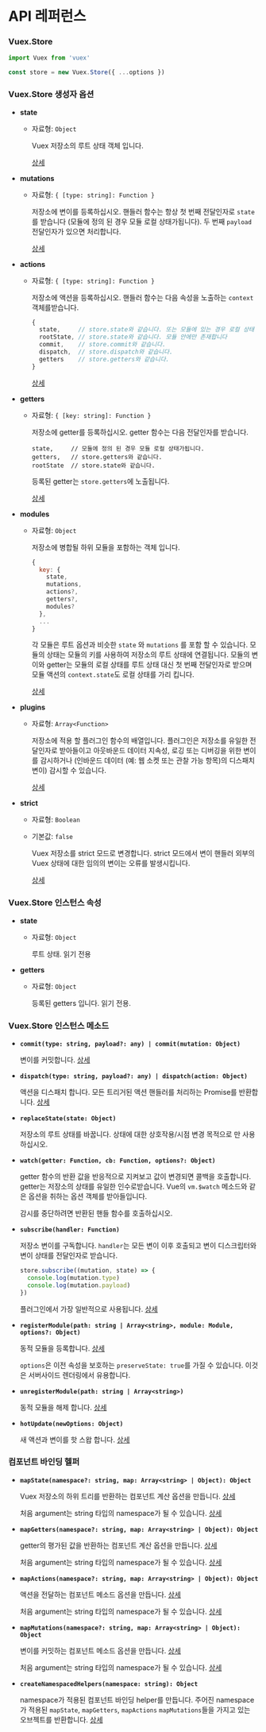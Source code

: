# API 레퍼런스

### Vuex.Store

``` js
import Vuex from 'vuex'

const store = new Vuex.Store({ ...options })
```

### Vuex.Store 생성자 옵션

- **state**

  - 자료형: `Object`

    Vuex 저장소의 루트 상태 객체 입니다.

    [상세](state.md)

- **mutations**

  - 자료형: `{ [type: string]: Function }`

    저장소에 변이를 등록하십시오. 핸들러 함수는 항상 첫 번째 전달인자로 `state`를 받습니다 (모듈에 정의 된 경우 모듈 로컬 상태가됩니다). 두 번째 `payload` 전달인자가 있으면 처리합니다.

    [상세](mutations.md)

- **actions**

  - 자료형: `{ [type: string]: Function }`

    저장소에 액션을 등록하십시오. 핸들러 함수는 다음 속성을 노출하는 `context` 객체를받습니다.

    ``` js
    {
      state,     // store.state와 같습니다. 또는 모듈에 있는 경우 로컬 상태
      rootState, // store.state와 같습니다. 모듈 안에만 존재합니다
      commit,    // store.commit와 같습니다.
      dispatch,  // store.dispatch와 같습니다.
      getters    // store.getters와 같습니다.
    }
    ```

    [상세](actions.md)

- **getters**

  - 자료형: `{ [key: string]: Function }`

    저장소에 getter를 등록하십시오. getter 함수는 다음 전달인자를 받습니다.

    ```
    state,     // 모듈에 정의 된 경우 모듈 로컬 상태가됩니다.
    getters,   // store.getters와 같습니다.
    rootState  // store.state와 같습니다.
    ```

    등록된 getter는 `store.getters`에 노출됩니다.

    [상세](getters.md)

- **modules**

  - 자료형: `Object`

    저장소에 병합될 하위 모듈을 포함하는 객체 입니다.

    ``` js
    {
      key: {
        state,
        mutations,
        actions?,
        getters?,
        modules?
      },
      ...
    }
    ```

    각 모듈은 루트 옵션과 비슷한 `state` 와 `mutations` 를 포함 할 수 있습니다. 모듈의 상태는 모듈의 키를 사용하여 저장소의 루트 상태에 연결됩니다. 모듈의 변이와 getter는 모듈의 로컬 상태를 루트 상태 대신 첫 번째 전달인자로 받으며 모듈 액션의 `context.state`도 로컬 상태를 가리 킵니다.

    [상세](modules.md)

- **plugins**

  - 자료형: `Array<Function>`

    저장소에 적용 할 플러그인 함수의 배열입니다. 플러그인은 저장소를 유일한 전달인자로 받아들이고 아웃바운드 데이터 지속성, 로깅 또는 디버깅을 위한 변이를 감시하거나 (인바운드 데이터 (예: 웹 소켓 또는 관찰 가능 항목)의 디스패치 변이) 감시할 수 있습니다.

    [상세](plugins.md)

- **strict**

  - 자료형: `Boolean`
  - 기본값: `false`

    Vuex 저장소를 strict 모드로 변경합니다. strict 모드에서 변이 핸들러 외부의 Vuex 상태에 대한 임의의 변이는 오류를 발생시킵니다.

    [상세](strict.md)

### Vuex.Store 인스턴스 속성

- **state**

  - 자료형: `Object`

    루트 상태. 읽기 전용

- **getters**

  - 자료형: `Object`

    등록된 getters 입니다. 읽기 전용.

### Vuex.Store 인스턴스 메소드

- **`commit(type: string, payload?: any) | commit(mutation: Object)`**

  변이를 커밋합니다. [상세](mutations.md)

- **`dispatch(type: string, payload?: any) | dispatch(action: Object)`**

  액션을 디스패치 합니다. 모든 트리거된 액션 핸들러를 처리하는 Promise를 반환합니다. [상세](actions.md)

- **`replaceState(state: Object)`**

  저장소의 루트 상태를 바꿉니다. 상태에 대한 상호작용/시점 변경 목적으로 만 사용하십시오.

- **`watch(getter: Function, cb: Function, options?: Object)`**

  getter 함수의 반환 값을 반응적으로 지켜보고 값이 변경되면 콜백을 호출합니다. getter는 저장소의 상태를 유일한 인수로받습니다. Vue의 `vm.$watch` 메소드와 같은 옵션을 취하는 옵션 객체를 받아들입니다.

  감시를 중단하려면 반환된 핸들 함수를 호출하십시오.

- **`subscribe(handler: Function)`**

  저장소 변이를 구독합니다. `handler`는 모든 변이 이후 호출되고 변이 디스크립터와 변이 상태를 전달인자로 받습니다.

  ``` js
  store.subscribe((mutation, state) => {
    console.log(mutation.type)
    console.log(mutation.payload)
  })
  ```

  플러그인에서 가장 일반적으로 사용됩니다. [상세](plugins.md)

- **`registerModule(path: string | Array<string>, module: Module, options?: Object)`**

  동적 모듈을 등록합니다. [상세](modules.md#dynamic-module-registration)
  
  `options`은 이전 속성을 보호하는 `preserveState: true`를 가질 수 있습니다. 이것은 서버사이드 렌더링에서 유용합니다.

- **`unregisterModule(path: string | Array<string>)`**

  동적 모듈을 해제 합니다. [상세](modules.md#dynamic-module-registration)

- **`hotUpdate(newOptions: Object)`**

  새 액션과 변이를 핫 스왑 합니다. [상세](hot-reload.md)

### 컴포넌트 바인딩 헬퍼

- **`mapState(namespace?: string, map: Array<string> | Object): Object`**

  Vuex 저장소의 하위 트리를 반환하는 컴포넌트 계산 옵션을 만듭니다. [상세](state.md#the-mapstate-helper)
  
  처음 argument는 string 타입의 namespace가 될 수 있습니다. [상세](modules.md#binding-helpers-with-namespace)

- **`mapGetters(namespace?: string, map: Array<string> | Object): Object`**

  getter의 평가된 값을 반환하는 컴포넌트 계산 옵션을 만듭니다. [상세](getters.md#the-mapgetters-helper)
  
  처음 argument는 string 타입의 namespace가 될 수 있습니다. [상세](modules.md#binding-helpers-with-namespace)

- **`mapActions(namespace?: string, map: Array<string> | Object): Object`**

  액션을 전달하는 컴포넌트 메소드 옵션을 만듭니다. [상세](actions.md#dispatching-actions-in-components)
  
  처음 argument는 string 타입의 namespace가 될 수 있습니다. [상세](modules.md#binding-helpers-with-namespace)

- **`mapMutations(namespace?: string, map: Array<string> | Object): Object`**

  변이를 커밋하는 컴포넌트 메소드 옵션을 만듭니다. [상세](mutations.md#commiting-mutations-in-components)
  
  처음 argument는 string 타입의 namespace가 될 수 있습니다. [상세](modules.md#binding-helpers-with-namespace)
  
- **`createNamespacedHelpers(namespace: string): Object`**

  namespace가 적용된 컴포넌트 바인딩 helper를 만듭니다. 주어진 namespace가 적용된 `mapState`, `mapGetters`, `mapActions` `mapMutations`들을 가지고 있는 오브젝트를 반환합니다. [상세](modules.md#binding-helpers-with-namespace)